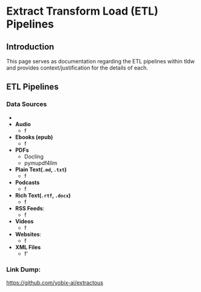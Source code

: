 # Extract Transform Load (ETL) Pipelines


## Introduction
This page serves as documentation regarding the ETL pipelines within tldw and provides context/justification for the details of each.


## ETL Pipelines

### Data Sources
- 
- **Audio**
    - f
- **Ebooks (epub)**
    - f
- **PDFs**
    - Docling
    - pymupdf4llm
- **Plain Text(`.md`, `.txt`)**
    - f
- **Podcasts**
    - f
- **Rich Text(`.rtf`, `.docx`)**
    - f
- **RSS Feeds**: 
    - f
- **Videos**
    - f
- **Websites**: 
    - f
- **XML Files**
    - f'
  




### Link Dump:
https://github.com/yobix-ai/extractous